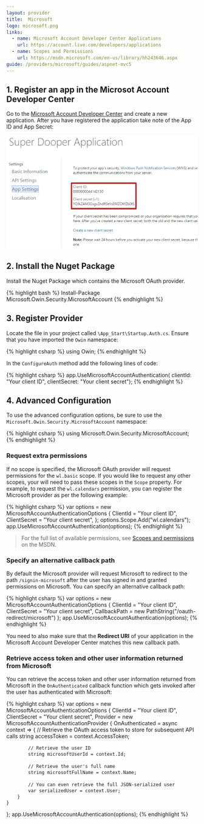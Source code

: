 ```yaml
---
layout: provider
title:  Microsoft
logo: microsoft.png
links:
  - name: Microsoft Account Developer Center Applications
    url: https://account.live.com/developers/applications
  - name: Scopes and Permissions
    url: https://msdn.microsoft.com/en-us/library/hh243646.aspx
guide: /providers/microsoft/guides/aspnet-mvc5
---
```

## 1. Register an app in the Microsot Account Developer Center

Go to the [Microsoft Account Developer Center](https://account.live.com/developers/applications) and create a new application. After you have registered the application take note of the App ID and App Secret:

![](/images/microsoft-client-id-and-secret.png)

## 2. Install the Nuget Package

Install the Nuget Package which contains the Microsoft OAuth provider.

{% highlight bash %}
Install-Package Microsoft.Owin.Security.MicrosoftAccount
{% endhighlight %}

## 3. Register Provider

Locate the file in your project called `\App_Start\Startup.Auth.cs`. Ensure that you have imported the `Owin` namespace:

{% highlight csharp %}
using Owin;
{% endhighlight %}

In the `ConfigureAuth` method add the following lines of code:

{% highlight csharp %}
app.UseMicrosoftAccountAuthentication(
    clientId: "Your client ID", 
    clientSecret: "Your client secret");
{% endhighlight %}

## 4. Advanced Configuration

To use the advanced configuration options, be sure to use the `Microsoft.Owin.Security.MicrosoftAccount` namespace:

{% highlight csharp %}
using Microsoft.Owin.Security.MicrosoftAccount;
{% endhighlight %}

### Request extra permissions

If no scope is specified, the Microsoft OAuth provider will request permissions for the `wl.basic` scope. If you would like to request any other scopes, your will need to pass these scopes in the `Scope` property. For example, to request the `wl.calendars` permission, you can register the Microsoft provider as per the following example:

{% highlight csharp %}
var options = new MicrosoftAccountAuthenticationOptions
{
    ClientId = "Your client ID",
    ClientSecret = "Your client secret",
};
options.Scope.Add("wl.calendars");
app.UseMicrosoftAccountAuthentication(options);
{% endhighlight %}

> For the full list of available permissions, see [Scopes and permissions](https://msdn.microsoft.com/en-us/library/hh243646.aspx) on the MSDN.

### Specify an alternative callback path

By default the Microsoft provider will request Microsoft to redirect to the path `/signin-microsoft` after the user has signed in and granted permissions on Microsoft. You can specify an alternative callback path:

{% highlight csharp %}
var options = new MicrosoftAccountAuthenticationOptions
{
    ClientId = "Your client ID",
    ClientSecret = "Your client secret",
    CallbackPath = new PathString("/oauth-redirect/microsoft")
};
app.UseMicrosoftAccountAuthentication(options);
{% endhighlight %}

You need to also make sure that the **Redirect URI** of your application in the Microsoft Account Developer Center matches this new callback path.

### Retrieve access token and other user information returned from Microsoft

You can retrieve the access token and other user information returned from Microsoft in the `OnAuthenticated` callback function which gets invoked after the user has authenticated with Microsoft:

{% highlight csharp %}
var options = new MicrosoftAccountAuthenticationOptions
{
    ClientId = "Your client ID",
    ClientSecret = "Your client secret",
    Provider = new MicrosoftAccountAuthenticationProvider
    {
        OnAuthenticated = async context =>
        {
            // Retrieve the OAuth access token to store for subsequent API calls
            string accessToken = context.AccessToken;

            // Retrieve the user ID
            string microsoftUserId = context.Id;

            // Retrieve the user's full name
            string microsoftFullName = context.Name;

            // You can even retrieve the full JSON-serialized user
            var serializedUser = context.User;
        }
    }
};
app.UseMicrosoftAccountAuthentication(options);
{% endhighlight %}
